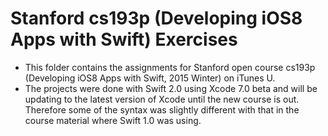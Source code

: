 # Stanford cs193p (Developing iOS8 Apps with Swift) Exercises

- This folder contains the assignments for Stanford open course cs193p (Developing iOS8 Apps with Swift, 2015 Winter) on iTunes U.
- The projects were done with Swift 2.0 using Xcode 7.0 beta and will be updating to the latest version of Xcode until the new course is out. Therefore some of the syntax was slightly different with that in the course material where Swift 1.0 was using.

